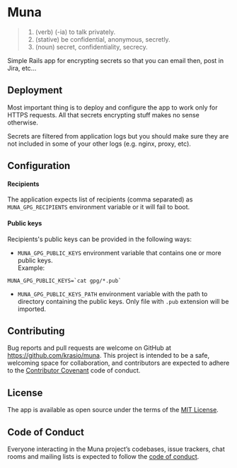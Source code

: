 # Muna

> 1. (verb) (-ia) to talk privately.
> 2. (stative) be confidential, anonymous, secretly.
> 3. (noun) secret, confidentiality, secrecy.

Simple Rails app for encrypting secrets so that you can email then, post in Jira, etc...

## Deployment

Most important thing is to deploy and configure the app to work only for HTTPS requests. All that secrets encrypting stuff makes no sense otherwise.

Secrets are filtered from application logs but you should make sure they are not included in some of your other logs (e.g. nginx, proxy, etc).

## Configuration

#### Recipients

The application expects list of recipients (comma separated) as `MUNA_GPG_RECIPIENTS` environment variable or it will fail to boot.

#### Public keys

Recipients's public keys can be provided in the following ways:

* `MUNA_GPG_PUBLIC_KEYS` environment variable that contains one or more public keys.  
Example:  
```
MUNA_GPG_PUBLIC_KEYS=`cat gpg/*.pub`
```

* `MUNA_GPG_PUBLIC_KEYS_PATH` environment variable with the path to directory containing the public keys. Only file with `.pub` extension will be imported.

## Contributing

Bug reports and pull requests are welcome on GitHub at https://github.com/krasio/muna. This project is intended to be a safe, welcoming space for collaboration, and contributors are expected to adhere to the [Contributor Covenant](http://contributor-covenant.org) code of conduct.

## License

The app is available as open source under the terms of the [MIT License](https://opensource.org/licenses/MIT).

## Code of Conduct

Everyone interacting in the Muna project’s codebases, issue trackers, chat rooms and mailing lists is expected to follow the [code of conduct](https://github.com/krasio/muna/blob/master/CODE_OF_CONDUCT.md).
